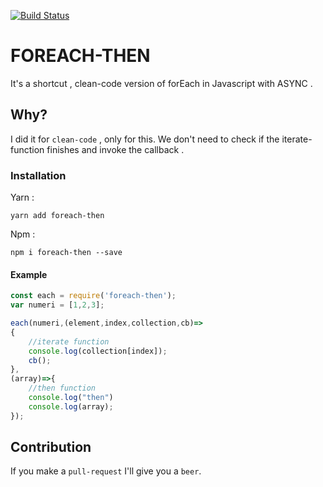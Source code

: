 
[![Build Status](https://travis-ci.org/rokity/foreach-then.svg?branch=master)](https://travis-ci.org/rokity/foreach-then)

# FOREACH-THEN

It's a shortcut , clean-code version of forEach in Javascript with ASYNC .

## Why?

I did it for `clean-code` , only for this.
We don't need to check if the iterate-function finishes and invoke the callback .

### Installation

Yarn :
```
yarn add foreach-then
```
Npm :
```
npm i foreach-then --save
```

#### Example 
```javascript
const each = require('foreach-then');
var numeri = [1,2,3];

each(numeri,(element,index,collection,cb)=>
{   
    //iterate function    
    console.log(collection[index]);
    cb();  
},
(array)=>{
    //then function
    console.log("then")
    console.log(array);
});
```

## Contribution

If you make a `pull-request` I'll give you a `beer`. 

